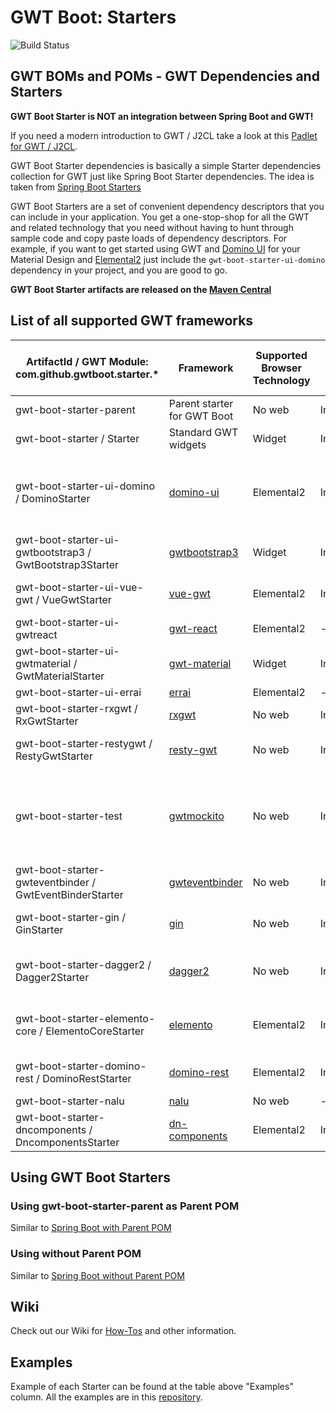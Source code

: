 # GWT Boot: Starters

![Build Status](https://github.com/gwtboot/gwt-boot-modules/actions/workflows/maven.yml/badge.svg)

## GWT BOMs and POMs - GWT Dependencies and Starters

**GWT Boot Starter is NOT an integration between Spring Boot and GWT!**

If you need a modern introduction to GWT / J2CL take a look at this [Padlet for GWT / J2CL](https://bit.ly/GWTIntroPadlet).

GWT Boot Starter dependencies is basically a simple Starter dependencies 
collection for GWT just like Spring Boot Starter dependencies.
The idea is taken from 
[Spring Boot Starters](https://github.com/spring-projects/spring-boot/tree/master/spring-boot-project/spring-boot-starters)

GWT Boot Starters are a set of convenient dependency descriptors 
that you can include in your application. 
You get a one-stop-shop for all the GWT and related technology 
that you need without having to hunt through sample code and 
copy paste loads of dependency descriptors. For example, 
if you want to get started using GWT and [Domino UI](https://github.com/DominoKit/domino-ui) 
for your Material Design and [Elemental2](https://github.com/google/elemental2) just include the 
`gwt-boot-starter-ui-domino` dependency in your project, 
and you are good to go.

**GWT Boot Starter artifacts are released on the [Maven Central](https://search.maven.org/search?q=com.github.gwtboot)**

## List of all supported GWT frameworks

| ArtifactId / GWT Module: com.github.gwtboot.starter.*                              | Framework                                                         | Supported Browser Technology | Status     | GWT / Elemento Core Version | Examples                                                                                                                                                                                                                                         |
| ---------------------------------- | ----------------------------------------------------------------- | ---------------------------- | ---------- | --------------------------- | ------------------------------------------------------------------------------------------------------------------------------------------------------------------------------------------------------------------------------------------------ |
| gwt-boot-starter-parent            | Parent starter for GWT Boot                                       | No web                       | Integrated | -                           | -                                                                                                                                                                                                                                                |
| gwt-boot-starter / Starter                  | Standard GWT widgets                                              | Widget                       | Integrated | 2.10.0                       | [gwt-boot-sample-basic](https://github.com/gwtboot/gwt-boot-samples/tree/master/gwt-boot-sample-basic)                                                                                                                                           |
| gwt-boot-starter-ui-domino / DominoStarter        | [domino-ui](https://github.com/DominoKit/domino-ui)               | Elemental2                   | Integrated | 2.10.0              | [gwt-boot-sample-ui-domino](https://github.com/gwtboot/gwt-boot-samples/tree/master/gwt-boot-sample-ui-domino), [gwt-boot-sample-ui-domino-dagger2](https://github.com/gwtboot/gwt-boot-samples/tree/master/gwt-boot-sample-ui-domino-dagger2)   |
| gwt-boot-starter-ui-gwtbootstrap3 / GwtBootstrap3Starter | [gwtbootstrap3](https://github.com/gwtbootstrap3/gwtbootstrap3)   | Widget                       | Integrated | 2.10.0                       | [gwt-boot-sample-ui-gwtbootstrap3](https://github.com/gwtboot/gwt-boot-samples/tree/master/gwt-boot-sample-ui-gwtbootstrap3)                                                                                                                     |
| gwt-boot-starter-ui-vue-gwt / VueGwtStarter        | [vue-gwt](https://github.com/Axellience/vue-gwt)                  | Elemental2                   | Integrated | 2.10.0                       | [gwt-boot-sample-ui-vue-gwt](https://github.com/gwtboot/gwt-boot-samples/tree/master/gwt-boot-sample-ui-vue-gwt)                                                                                                                                 |
| gwt-boot-starter-ui-gwtreact       | [gwt-react](https://github.com/GWTReact/gwt-react)                | Elemental2                   | -          |                             | -                                                                                                                                                                                                                                                |
| gwt-boot-starter-ui-gwtmaterial / GwtMaterialStarter   | [gwt-material](https://github.com/GwtMaterialDesign/gwt-material) | Widget                       | Integrated | 2.10.0                       | [gwt-boot-sample-ui-gwtmaterial](https://github.com/gwtboot/gwt-boot-samples/tree/master/gwt-boot-sample-ui-gwtmaterial)                                                                                                                         |
| gwt-boot-starter-ui-errai          | [errai](https://github.com/errai/errai)                           | Elemental2                   | -          | -                           | -                                                                                                                                                                                                                                                |
| gwt-boot-starter-rxgwt / RxGwtStarter             | [rxgwt](https://github.com/intendia-oss/rxgwt)                    | No web                       | Integrated | 2.10.0      | [gwt-boot-sample-rxgwt](https://github.com/gwtboot/gwt-boot-samples/tree/master/gwt-boot-sample-rxgwt)                                                                                                                                           |  
| gwt-boot-starter-restygwt / RestyGwtStarter         | [resty-gwt](https://github.com/resty-gwt/resty-gwt)               | No web                       | Integrated | 2.10.0                       | [gwt-boot-sample-collection](https://github.com/gwtboot/gwt-boot-samples/tree/master/gwt-boot-sample-collection)                                                                                                                                 |
| gwt-boot-starter-test              | [gwtmockito](https://github.com/google/gwtmockito)                | No web                       | Integrated | 2.10.0                       | [gwt-boot-sample-collection](https://github.com/gwtboot/gwt-boot-samples/tree/master/gwt-boot-sample-collection), [gwt-boot-sample-ui-domino-dagger2](https://github.com/gwtboot/gwt-boot-samples/tree/master/gwt-boot-sample-ui-domino-dagger2) |
| gwt-boot-starter-gwteventbinder / GwtEventBinderStarter    | [gwteventbinder](https://github.com/google/gwteventbinder)        | No web                       | Integrated | 2.10.0                       | [gwt-boot-sample-collection](https://github.com/gwtboot/gwt-boot-samples/tree/master/gwt-boot-sample-collection)                                                                                                                                 |
| gwt-boot-starter-gin / GinStarter              | [gin](https://github.com/gwtplus/google-gin)                      | No web                       | Integrated | 2.10.0                       | [gwt-boot-sample-collection](https://github.com/gwtboot/gwt-boot-samples/tree/master/gwt-boot-sample-collection)                                                                                                                                 |
| gwt-boot-starter-dagger2 / Dagger2Starter          | [dagger2](https://google.github.io/dagger)                        | No web                       | Integrated | 2.10.0                       | [gwt-boot-sample-ui-domino-dagger2](https://github.com/gwtboot/gwt-boot-samples/tree/master/gwt-boot-sample-ui-domino-dagger2)                                                                                                                   |
| gwt-boot-starter-elemento-core / ElementoCoreStarter    | [elemento](https://github.com/hal/elemento)                       | Elemental2                   | Integrated | 2.10.0               | [gwt-boot-sample-elemento-core](https://github.com/gwtboot/gwt-boot-samples/tree/master/gwt-boot-sample-elemento-core)                                                                                                                           |
| gwt-boot-starter-domino-rest / DominoRestStarter      | [domino-rest](https://github.com/DominoKit/domino-rest)           | Elemental2                   | Integrated | 2.10.0                       | [gwt-boot-sample-domino-rest](https://github.com/gwtboot/gwt-boot-samples/tree/master/gwt-boot-sample-domino-rest)                                                                                                                               |
| gwt-boot-starter-nalu              | [nalu](https://github.com/NaluKit/nalu)                           | No web                       | -          | -                           | -                                                                                                                                                                                                                                                |
| gwt-boot-starter-dncomponents / DncomponentsStarter     | [dn-components](https://dncomponents.com)                         | Elemental2                   | Integrated | 2.10.0                       | [gwt-boot-sample-ui-dncomponents](https://github.com/gwtboot/gwt-boot-samples/tree/master/gwt-boot-sample-ui-dncomponents)                                                                                                                                                                                                                                                |

## Using GWT Boot Starters

### Using gwt-boot-starter-parent as Parent POM

Similar to [Spring Boot with Parent POM](http://www.baeldung.com/spring-boot-start)

### Using without Parent POM

Similar to [Spring Boot without Parent POM](http://www.baeldung.com/spring-boot-dependency-management-custom-parent)

## Wiki

Check out our Wiki for [How-Tos](https://github.com/gwtboot/gwt-boot-modules/wiki) and other information.

## Examples

Example of each Starter can be found at the table above "Examples" column. All the examples are in this [repository](https://github.com/gwtboot/gwt-boot-samples).
